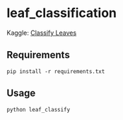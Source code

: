 # leaf_classification
Kaggle: [Classify Leaves](https://www.kaggle.com/competitions/classify-leaves)

## Requirements
```shell
pip install -r requirements.txt
```


## Usage

```shell
python leaf_classify
```





